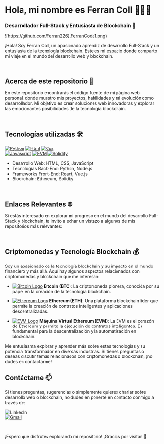 # Hola, mi nombre es Ferran Coll 👨🏻‍💻 
### Desarrollador Full-Stack y Entusiasta de Blockchain 🚀

![https://github.com/Ferran226](FerranCode1.png)

¡Hola! Soy Ferran Coll, un apasionado aprendiz de desarrollo Full-Stack y un entusiasta de la tecnología blockchain. Este es mi espacio donde comparto mi viaje en el mundo del desarrollo web y blockchain.

<br>

## Acerca de este repositorio 📁

En este repositorio encontrarás el código fuente de mi página web personal, donde muestro mis proyectos, habilidades y mi evolución como desarrollador. Mi objetivo es crear soluciones web innovadoras y explorar las emocionantes posibilidades de la tecnología blockchain.

<br>

## Tecnologías utilizadas 🛠️


[![Python](https://img.shields.io/badge/Python-yellow?style=for-the-badge&logo=python&logoColor=white&labelColor=101010)]()
[![Html](https://img.shields.io/badge/HTML-white?style=for-the-badge&logo=html5&logoColor=white&labelColor=black&color=%23E34F26)]()
[![Css](https://img.shields.io/badge/css-white?style=for-the-badge&logo=css3&logoColor=white&labelColor=black&color=blue)]()
</br>
[![Javascript](https://img.shields.io/badge/javascript-white?style=for-the-badge&logo=javascript&logoColor=white&labelColor=black&color=%23F7DF1E)]()
[![EVM](https://img.shields.io/badge/EVM-white?style=for-the-badge&logo=ethereum&logoColor=white&labelColor=black&color=%233C3C3D)]()
[![Solidity](https://img.shields.io/badge/Solidity-white?style=for-the-badge&logo=solidity&logoColor=white&labelColor=black&color=%23363636)]()






- Desarrollo Web: HTML, CSS, JavaScript
- Tecnologías Back-End: Python, Node.js
- Frameworks Front-End: React, Vue.js
- Blockchain: Ethereum, Solidity

<br>

## Enlaces Relevantes 🌐

Si estás interesado en explorar mi progreso en el mundo del desarrollo Full-Stack y blockchain, te invito a echar un vistazo a algunos de mis repositorios más relevantes:

<br>

## Criptomonedas y Tecnología Blockchain 💰

Soy un apasionado de la tecnología blockchain y su impacto en el mundo financiero y más allá. Aquí hay algunos aspectos relacionados con criptomonedas y blockchain que me interesan:


- [<img src="https://cryptologos.cc/logos/bitcoin-btc-logo.png" alt="Bitcoin Logo" width="15"/>](https://bitcoin.org/) **Bitcoin (BTC)**: La criptomoneda pionera, conocida por su papel en la creación de la tecnología blockchain.
  

- [<img src="https://cryptologos.cc/logos/ethereum-eth-logo.png" alt="Ethereum Logo" width="15"/>](https://ethereum.org/) **Ethereum (ETH)**: Una plataforma blockchain líder que permite la creación de contratos inteligentes y aplicaciones descentralizadas.
 

- [<img src="https://cryptologos.cc/logos/ethereum-eth-logo.png" alt="EVM Logo" width="15"/>](https://ethereum.org/greeter)
 **Máquina Virtual Ethereum (EVM)**: La EVM es el corazón de Ethereum y permite la ejecución de contratos inteligentes. Es fundamental para la descentralización y la automatización en blockchain.
  
Me entusiasma explorar y aprender más sobre estas tecnologías y su potencial transformador en diversas industrias. Si tienes preguntas o deseas discutir temas relacionados con criptomonedas o blockchain, ¡no dudes en contactarme!


## Contáctame 📫

Si tienes preguntas, sugerencias o simplemente quieres charlar sobre desarrollo web o blockchain, no dudes en ponerte en contacto conmigo a través de:

[![LinkedIn](https://img.shields.io/badge/LinkedIn-white?style=for-the-badge&logo=linkedin&logoColor=white&labelColor=%230A66C2&color=%23363636)](https://www.linkedin.com/in/ferran-coll-)
</br>
[![Gmail](https://img.shields.io/badge/Email%20personal-white?style=for-the-badge&logo=gmail&logoColor=white&label=ferrancolllopez%40gmail.com&labelColor=black&color=%23EA4335)](ferrancolllopez@gmail.com)


<br>

¡Espero que disfrutes explorando mi repositorio! ¡Gracias por visitar! 👋

